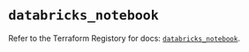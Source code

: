 # `databricks_notebook`

Refer to the Terraform Registory for docs: [`databricks_notebook`](https://registry.terraform.io/providers/databricks/databricks/1.20.0/docs/resources/notebook).
